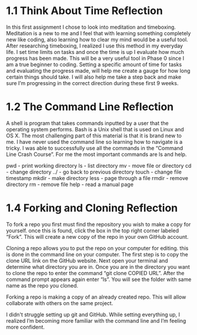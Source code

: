 # 1.1 Think About Time Reflection
In this first assignment I chose to look into meditation and timeboxing. Meditation is a new to me and I feel that with learning something completely new like coding, also learning how to clear my mind would be a useful tool. After researching timeboxing, I realized I use this method in my everyday life. I set time limits on tasks and once the time is up I evaluate how much progress has been made. This will be a very useful tool in Phase 0 since I am a true beginner to coding. Setting a specific amount of time for tasks and evaluating the progress made, will help me create a gauge for how long certain things should take. I will also help me take a step back and make sure I’m progressing in the correct direction during these first 9 weeks.

# 1.2 The Command Line Reflection
A shell is program that takes commands inputted by a user that the operating system performs. Bash is a Unix shell that is used on Linux and OS X.  The most challenging part of this material is that it is brand new to me. I have never used the command line so learning how to navigate is a tricky. I was able to successfully use all the commands in the “Command Line Crash Course”.  For me the most important commands are ls and help.

pwd - print working directory
ls - list directory
mv - move file or directory
cd - change directory
../ - go back to previous directory
touch - change file timestamp
mkdir - make directory
less - page through a file
rmdir - remove directory
rm - remove file
help - read a manual page

# 1.4 Forking and Cloning Reflection
To fork a repo you first must find the repository you wish to make a copy for yourself. once this is found, click the box in the top right corner labeled “Fork”. This will create a new copy of the repo in your own GitHub account.

Cloning a repo allows you to put the repo on your computer for editing. this is done in the command line on your computer. The first step is to copy the clone URL link on the GitHub website. Next open your terminal and determine what directory you are in. Once you are in the directory you want to clone the repo to enter the command “git clone COPIED URL”. After the command prompt appears again enter “ls”. You will see the folder with same name as the repo you cloned.

Forking a repo is making a copy of an already created repo. This will allow collaborate with others on the same project.

I didn't struggle setting up git and GitHub. While setting everything up, I realized I’m becoming more familiar with the command line and I’m feeling more confident.